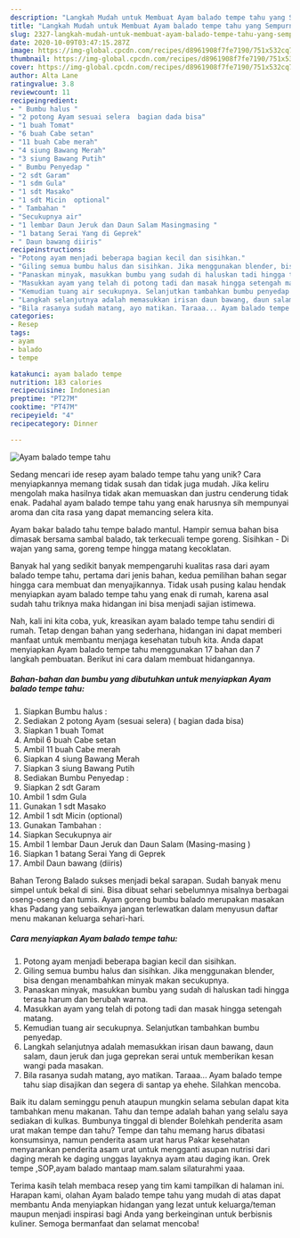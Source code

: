 ```yaml
---
description: "Langkah Mudah untuk Membuat Ayam balado tempe tahu yang Sempurna"
title: "Langkah Mudah untuk Membuat Ayam balado tempe tahu yang Sempurna"
slug: 2327-langkah-mudah-untuk-membuat-ayam-balado-tempe-tahu-yang-sempurna
date: 2020-10-09T03:47:15.287Z
image: https://img-global.cpcdn.com/recipes/d8961908f7fe7190/751x532cq70/ayam-balado-tempe-tahu-foto-resep-utama.jpg
thumbnail: https://img-global.cpcdn.com/recipes/d8961908f7fe7190/751x532cq70/ayam-balado-tempe-tahu-foto-resep-utama.jpg
cover: https://img-global.cpcdn.com/recipes/d8961908f7fe7190/751x532cq70/ayam-balado-tempe-tahu-foto-resep-utama.jpg
author: Alta Lane
ratingvalue: 3.8
reviewcount: 11
recipeingredient:
- " Bumbu halus "
- "2 potong Ayam sesuai selera  bagian dada bisa"
- "1 buah Tomat"
- "6 buah Cabe setan"
- "11 buah Cabe merah"
- "4 siung Bawang Merah"
- "3 siung Bawang Putih"
- " Bumbu Penyedap "
- "2 sdt Garam"
- "1 sdm Gula"
- "1 sdt Masako"
- "1 sdt Micin  optional"
- " Tambahan "
- "Secukupnya air"
- "1 lembar Daun Jeruk dan Daun Salam Masingmasing "
- "1 batang Serai Yang di Geprek"
- " Daun bawang diiris"
recipeinstructions:
- "Potong ayam menjadi beberapa bagian kecil dan sisihkan."
- "Giling semua bumbu halus dan sisihkan. Jika menggunakan blender, bisa dengan menambahkan minyak makan secukupnya."
- "Panaskan minyak, masukkan bumbu yang sudah di haluskan tadi hingga terasa harum dan berubah warna."
- "Masukkan ayam yang telah di potong tadi dan masak hingga setengah matang."
- "Kemudian tuang air secukupnya. Selanjutkan tambahkan bumbu penyedap."
- "Langkah selanjutnya adalah memasukkan irisan daun bawang, daun salam, daun jeruk dan juga geprekan serai untuk memberikan kesan wangi pada masakan."
- "Bila rasanya sudah matang, ayo matikan. Taraaa... Ayam balado tempe tahu siap disajikan dan segera di santap ya ehehe. Silahkan mencoba."
categories:
- Resep
tags:
- ayam
- balado
- tempe

katakunci: ayam balado tempe 
nutrition: 183 calories
recipecuisine: Indonesian
preptime: "PT27M"
cooktime: "PT47M"
recipeyield: "4"
recipecategory: Dinner

---
```



![Ayam balado tempe tahu](https://img-global.cpcdn.com/recipes/d8961908f7fe7190/751x532cq70/ayam-balado-tempe-tahu-foto-resep-utama.jpg)

Sedang mencari ide resep ayam balado tempe tahu yang unik? Cara menyiapkannya memang tidak susah dan tidak juga mudah. Jika keliru mengolah maka hasilnya tidak akan memuaskan dan justru cenderung tidak enak. Padahal ayam balado tempe tahu yang enak harusnya sih mempunyai aroma dan cita rasa yang dapat memancing selera kita.

Ayam bakar balado tahu tempe balado mantul. Hampir semua bahan bisa dimasak bersama sambal balado, tak terkecuali tempe goreng. Sisihkan - Di wajan yang sama, goreng tempe hingga matang kecoklatan.

Banyak hal yang sedikit banyak mempengaruhi kualitas rasa dari ayam balado tempe tahu, pertama dari jenis bahan, kedua pemilihan bahan segar hingga cara membuat dan menyajikannya. Tidak usah pusing kalau hendak menyiapkan ayam balado tempe tahu yang enak di rumah, karena asal sudah tahu triknya maka hidangan ini bisa menjadi sajian istimewa.


Nah, kali ini kita coba, yuk, kreasikan ayam balado tempe tahu sendiri di rumah. Tetap dengan bahan yang sederhana, hidangan ini dapat memberi manfaat untuk membantu menjaga kesehatan tubuh kita. Anda dapat menyiapkan Ayam balado tempe tahu menggunakan 17 bahan dan 7 langkah pembuatan. Berikut ini cara dalam membuat hidangannya.

<!--inarticleads1-->

##### Bahan-bahan dan bumbu yang dibutuhkan untuk menyiapkan Ayam balado tempe tahu:

1. Siapkan  Bumbu halus :
1. Sediakan 2 potong Ayam (sesuai selera) ( bagian dada bisa)
1. Siapkan 1 buah Tomat
1. Ambil 6 buah Cabe setan
1. Ambil 11 buah Cabe merah
1. Siapkan 4 siung Bawang Merah
1. Siapkan 3 siung Bawang Putih
1. Sediakan  Bumbu Penyedap :
1. Siapkan 2 sdt Garam
1. Ambil 1 sdm Gula
1. Gunakan 1 sdt Masako
1. Ambil 1 sdt Micin  (optional)
1. Gunakan  Tambahan :
1. Siapkan Secukupnya air
1. Ambil 1 lembar Daun Jeruk dan Daun Salam (Masing-masing )
1. Siapkan 1 batang Serai Yang di Geprek
1. Ambil  Daun bawang (diiris)


Bahan Terong Balado sukses menjadi bekal sarapan. Sudah banyak menu simpel untuk bekal di sini. Bisa dibuat sehari sebelumnya misalnya berbagai oseng-oseng dan tumis. Ayam goreng bumbu balado merupakan masakan khas Padang yang sebaiknya jangan terlewatkan dalam menyusun daftar menu makanan keluarga sehari-hari. 

<!--inarticleads2-->

##### Cara menyiapkan Ayam balado tempe tahu:

1. Potong ayam menjadi beberapa bagian kecil dan sisihkan.
1. Giling semua bumbu halus dan sisihkan. Jika menggunakan blender, bisa dengan menambahkan minyak makan secukupnya.
1. Panaskan minyak, masukkan bumbu yang sudah di haluskan tadi hingga terasa harum dan berubah warna.
1. Masukkan ayam yang telah di potong tadi dan masak hingga setengah matang.
1. Kemudian tuang air secukupnya. Selanjutkan tambahkan bumbu penyedap.
1. Langkah selanjutnya adalah memasukkan irisan daun bawang, daun salam, daun jeruk dan juga geprekan serai untuk memberikan kesan wangi pada masakan.
1. Bila rasanya sudah matang, ayo matikan. Taraaa... Ayam balado tempe tahu siap disajikan dan segera di santap ya ehehe. Silahkan mencoba.


Baik itu dalam seminggu penuh ataupun mungkin selama sebulan dapat kita tambahkan menu makanan. Tahu dan tempe adalah bahan yang selalu saya sediakan di kulkas. Bumbunya tinggal di blender Bolehkah penderita asam urat makan tempe dan tahu? Tempe dan tahu memang harus dibatasi konsumsinya, namun penderita asam urat harus Pakar kesehatan menyarankan penderita asam urat untuk mengganti asupan nutrisi dari daging merah ke daging unggas layaknya ayam atau daging ikan. Orek tempe ,SOP,ayam balado mantaap mam.salam silaturahmi yaaa. 

Terima kasih telah membaca resep yang tim kami tampilkan di halaman ini. Harapan kami, olahan Ayam balado tempe tahu yang mudah di atas dapat membantu Anda menyiapkan hidangan yang lezat untuk keluarga/teman maupun menjadi inspirasi bagi Anda yang berkeinginan untuk berbisnis kuliner. Semoga bermanfaat dan selamat mencoba!
